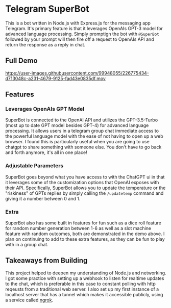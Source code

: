 # Telegram SuperBot

This is a bot written in Node.js with Express.js for the messaging app Telegram. It's primary feature is that it leverages OpenAIs GPT-3 model for advanced language processing. Simply promptign the bot with `@SuperBot` followed by your prompt will then fire off a request to OpenAIs API and return the response as a reply in chat. 

## Full Demo

https://user-images.githubusercontent.com/99948055/226775434-d713048c-a231-4679-9125-fad43e0835df.mov


## Features


### Leverages OpenAIs GPT Model
SuperBot is connected to the OpenAI API and utilizes the GPT-3.5-Turbo (most up to date GPT model besides GPT-4) for advanced language processing. It allows users in a telegram group chat immediate access to the powerful language model with the ease of not having to open up a web browser. I found this is particularly useful when you are going to use chatgpt to share something with someone else. You don't have to go back and forth anymore, it's all in one place! 

### Adjustable Parameters
SuperBot goes beyond what you have access to with the ChatGPT ui in that it leverages some of the customization options that OpenAI exposes with their API. Specifically, SuperBot allows you to update the temperature or the "riskiness" of GPTs replies by simply calling the `/updatetemp` command and giving it a number between 0 and 1. 

### Extra 
SuperBot also has some built in features for fun such as a dice roll feature for random number generation between 1-6 as well as a slot machine feature with random outcomes, both are demonstrated in the demo above. I plan on continuing to add to these extra features, as they can be fun to play with in a group chat. 

## Takeaways from Building
This project helped to deepen my understanding of Node.js and networking. I got some practice with setting up a webhook to listen for realtime updates to the chat, which is preferable in this case to constant polling with http reqeusts from a traditional web server. I also set up my first instance of a localhost server that has a tunnel which makes it accessible publicly, using a service called [ngrok](https://ngrok.com/product/secure-tunnels). 
